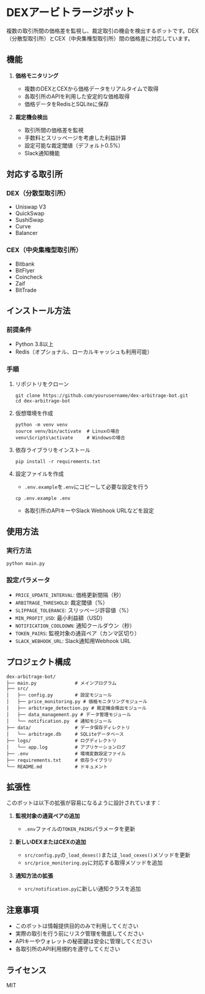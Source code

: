 # DEXアービトラージボット

複数の取引所間の価格差を監視し、裁定取引の機会を検出するボットです。DEX（分散型取引所）とCEX（中央集権型取引所）間の価格差に対応しています。

## 機能

1. **価格モニタリング**
   - 複数のDEXとCEXから価格データをリアルタイムで取得
   - 各取引所のAPIを利用した安定的な価格取得
   - 価格データをRedisとSQLiteに保存

2. **裁定機会検出**
   - 取引所間の価格差を監視
   - 手数料とスリッページを考慮した利益計算
   - 設定可能な裁定閾値（デフォルト0.5%）
   - Slack通知機能

## 対応する取引所

### DEX（分散型取引所）
- Uniswap V3
- QuickSwap
- SushiSwap
- Curve
- Balancer

### CEX（中央集権型取引所）
- Bitbank
- BitFlyer
- Coincheck
- Zaif
- BitTrade

## インストール方法

### 前提条件

- Python 3.8以上
- Redis（オプショナル、ローカルキャッシュも利用可能）

### 手順

1. リポジトリをクローン
   ```
   git clone https://github.com/yourusername/dex-arbitrage-bot.git
   cd dex-arbitrage-bot
   ```

2. 仮想環境を作成
   ```
   python -m venv venv
   source venv/bin/activate  # Linuxの場合
   venv\Scripts\activate     # Windowsの場合
   ```

3. 依存ライブラリをインストール
   ```
   pip install -r requirements.txt
   ```

4. 設定ファイルを作成
   - `.env.example`を`.env`にコピーして必要な設定を行う
   ```
   cp .env.example .env
   ```
   - 各取引所のAPIキーやSlack Webhook URLなどを設定

## 使用方法

### 実行方法

```
python main.py
```

### 設定パラメータ

- `PRICE_UPDATE_INTERVAL`: 価格更新間隔（秒）
- `ARBITRAGE_THRESHOLD`: 裁定閾値（%）
- `SLIPPAGE_TOLERANCE`: スリッページ許容値（%）
- `MIN_PROFIT_USD`: 最小利益額（USD）
- `NOTIFICATION_COOLDOWN`: 通知クールダウン（秒）
- `TOKEN_PAIRS`: 監視対象の通貨ペア（カンマ区切り）
- `SLACK_WEBHOOK_URL`: Slack通知用Webhook URL

## プロジェクト構成

```
dex-arbitrage-bot/
├── main.py              # メインプログラム
├── src/
│   ├── config.py        # 設定モジュール
│   ├── price_monitoring.py # 価格モニタリングモジュール
│   ├── arbitrage_detection.py # 裁定機会検出モジュール
│   ├── data_management.py # データ管理モジュール
│   └── notification.py  # 通知モジュール
├── data/                # データ保存ディレクトリ
│   └── arbitrage.db     # SQLiteデータベース
├── logs/                # ログディレクトリ
│   └── app.log          # アプリケーションログ
├── .env                 # 環境変数設定ファイル
├── requirements.txt     # 依存ライブラリ
└── README.md            # ドキュメント
```

## 拡張性

このボットは以下の拡張が容易になるように設計されています：

1. **監視対象の通貨ペアの追加**
   - `.env`ファイルの`TOKEN_PAIRS`パラメータを更新

2. **新しいDEXまたはCEXの追加**
   - `src/config.py`の`_load_dexes()`または`_load_cexes()`メソッドを更新
   - `src/price_monitoring.py`に対応する取得メソッドを追加

3. **通知方法の拡張**
   - `src/notification.py`に新しい通知クラスを追加

## 注意事項

- このボットは情報提供目的のみで利用してください
- 実際の取引を行う前にリスク管理を徹底してください
- APIキーやウォレットの秘密鍵は安全に管理してください
- 各取引所のAPI利用規約を遵守してください

## ライセンス

MIT